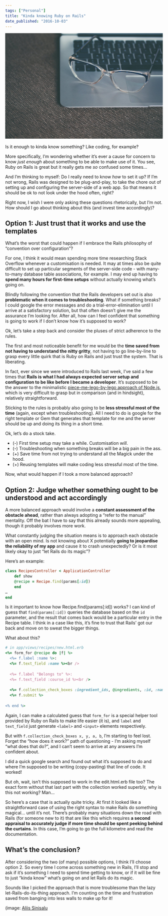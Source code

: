 ```yaml
---
tags: ["Personal"]
title: "Kinda knowing Ruby on Rails"
date_published: "2016-10-03"
---
```


![laptop with spectacles on it](images/photo-1456996290209-634ae6b8be31-1024x683.jpeg)

Is it enough to kinda know something? Like coding, for example?

More specifically, I’m wondering whether it’s ever a cause for concern to know _just enough_ about something to be able to make use of it. You see, Ruby on Rails is great but it really gets me _so_ confused some times…

And I’m thinking to myself: Do I really need to know _how_ to set it up? If I’m not wrong, Rails was designed to be plug-and-play, to take the chore out of setting up and configuring the server-side of a web app. So that means it should be ok to not look under the hood often, right?

Right now, I wish I were only asking these questions rhetorically, but I’m not. How should I go about thinking about this (and invest time accordingly)?

## Option 1: Just trust that it works and use the templates

What’s the worst that could happen if I embrace the Rails philosophy of “convention over configuration”?

For one, I think it would mean spending more time researching Stack Overflow whenever a customisation is needed. It may at times also be quite difficult to set up particular segments of the server-side code - with many-to-many database table associations, for example. I may end up having to **spend many hours for first-time setups** without actually knowing what’s going on.

Blindly following the convention that the Rails developers set out is also **problematic when it comes to troubleshooting**. What if something breaks? I could google the error messages and do a trial-error-elimination until I arrive at a satisfactory solution, but that often doesn’t give me the assurance I’m looking for. After all, how can I feel confident that something is going to work if I don’t know how it’s supposed to work?

Ok, let’s take a step back and consider the pluses of strict adherence to the rules.

The first and most noticeable benefit for me would be the **time saved from not having to understand the nitty gritty**, not having to go line-by-line to grasp every little quirk that is Ruby on Rails and just trust the system. That is liberating.

In fact, ever since we were introduced to Rails last week, I’ve said a few times that **Rails is what I had always expected server setup and configuration to be like before I became a developer**. It’s supposed to be the answer to the minimalistic [piece-me-lego-by-lego approach of Node.js](/2016-09-19-nodejs-server-nightmare/), which is very difficult to grasp but in comparison (and in hindsight), relatively straightforward.

Sticking to the rules is probably also going to be **less stressful most of the time** (again, except when troubleshooting). All I need to do is google for the right template or Gem that generates that template for me and the server should be up and doing its thing in a short time.

Ok, let’s do a stock take.

- (-) First time setup may take a while. Customisation _will_.
- (-) Troubleshooting when something breaks will be a big pain in the ass.
- (+) Save time from not trying to understand all the Magick under the hood.
- (+) Reusing templates will make coding less stressful most of the time.

Now, what would happen if I took a more balanced approach?

## Option 2: Judge whether something ought to be understood and act accordingly

A more balanced approach would involve a **constant assessment of the obstacle ahead**, rather than always adopting a “refer to the manual” mentality. Off the bat I have to say that this already sounds more appealing, though it probably involves more work.

What constantly judging the situation means is to approach each obstacle with an open mind. Is not knowing about X potentially **going to jeopardise the reliability of my app** and cause it to crash unexpectedly? Or is it most likely okay to just “let Rails do its magic”?

Here’s an example:

```ruby
class RecipesController < ApplicationController
    def show
    @recipe = Recipe.find(params[:id])
    end
… 
end
```

Is it important to know how Recipe.find(params\[:id\]) works? I can kind of guess that `find(params[:id])` queries the database based on the `id` parameter, and the result that comes back would be a particular entry in the Recipe table. I think in a case like this, it’s fine to trust that Rails’ got our back and move on to sweat the bigger things.

What about this?

```ruby
# in app/views/recipes/new.html.erb
<%= form_for @recipe do |f| %>
  <%= f.label :name %>:
  <%= f.text_field :name %><br />

  <%= f.label "Belongs to" %>:
  <%= f.text_field :course_id %><br />

  <%= f.collection_check_boxes :ingredient_ids, @ingredients, :id, :name %>
  <%= f.submit %>

<% end %>
```

Again, I can make a calculated guess that `form_for` is a special helper tool provided by Ruby on Rails to make life easier (it is), and `label` and `text_field` just generate `<label>` and `<input>` elements respectively.

But with `f.collection_check_boxes x, y, a, b`, I’m starting to feel lost. Forget the “how does it work?” path of questioning - I’m asking myself “what does that do?”, and I can’t seem to arrive at any answers I’m confident about.

I did a quick google search and found out what it’s supposed to do and where I’m supposed to be writing (copy-pasting) that line of code. It worked!

But oh, wait, isn’t this supposed to work in the edit.html.erb file too? The exact form without that last part with the collection worked superbly, why is this not working? Man…

So here’s a case that is actually quite tricky. At first it looked like a straightforward case of using the right syntax to make Rails do something magical… until it’s not. There’s probably many situations down the road with Rails (for someone new to it) that are like this which requires **a second appraisal to accurately judge if more time should be spent peeking behind the curtains**. In this case, I’m going to go the full kilometre and read the documentation.

## What’s the conclusion?

After considering the two (of many) possible options, I think I’ll choose option 2. So every time I come across something new in Rails, I’ll stop and ask if it’s something I need to spend time getting to know, or if it will be fine to just “kinda know” what’s going on and let Rails do its magic.

Sounds like I picked the approach that is more troublesome than the lazy let-Rails-do-its-thing approach. I’m counting on the time and frustration saved from banging into less walls to make up for it!

(image: [Aliis Sinisalu](https://unsplash.com/@aliissinisalu)
